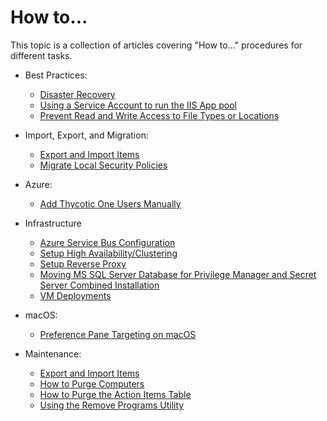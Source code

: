 [title]: # (How to...)
[tags]: # (create,set-up)
[priority]: # (9500)
# How to...

This topic is a collection of articles covering "How to..." procedures for different tasks.

* Best Practices:

  * [Disaster Recovery](best-practices/pm-dr/index.md)
  * [Using a Service Account to run the IIS App pool](best-practices/run-iis-app-pool.md)
  * [Prevent Read and Write Access to File Types or Locations](best-practices/prevent-read.md)

* Import, Export, and Migration:

  * [Export and Import Items](maintenance/export-import.md)
  * [Migrate Local Security Policies](../local-security/migrate-lss-policies.md)

* Azure:

  * [Add Thycotic One Users Manually](../admin/users/index.md#how_to_add_thycotic_one_users_manually)

* Infrastructure

  * [Azure Service Bus Configuration](infrastructure/ms-az-service-bus.md)
  * [Setup High Availability/Clustering](infrastructure/ha_clustering.md)
  * [Setup Reverse Proxy](infrastructure/proxy.md)
  * [Moving MS SQL Server Database for Privilege Manager and Secret Server Combined Installation](infrastructure/moving-comb-db.md)
  * [VM Deployments](infrastructure/vm-deployments.md)

* macOS:

  * [Preference Pane Targeting on macOS](../ui/macOS/prefpane.md)

* Maintenance:

  * [Export and Import Items](maintenance/export-import.md)
  * [How to Purge Computers](maintenance/purge-computers.md)
  * [How to Purge the Action Items Table](maintenance/purging-action-items-table.md)
  * [Using the Remove Programs Utility](maintenance/remove-programs-utility.md)
